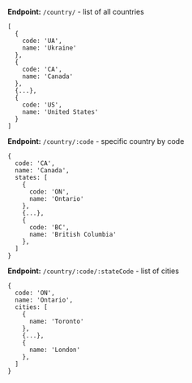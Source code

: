 **Endpoint:** `/country/` - list of all countries

```
[
  {
    code: 'UA',
    name: 'Ukraine'
  },
  {
    code: 'CA',
    name: 'Canada'
  },
  {...},
  {
    code: 'US',
    name: 'United States'
  }
]
```


**Endpoint:** `/country/:code` - specific country by code
```
{
  code: 'CA',
  name: 'Canada',
  states: [
    {
      code: 'ON',
      name: 'Ontario'
    },
    {...},
    {
      code: 'BC',
      name: 'British Columbia'
    },
  ]
}
```


**Endpoint:** `/country/:code/:stateCode` - list of cities 
```
{
  code: 'ON',
  name: 'Ontario',
  cities: [
    {
      name: 'Toronto'
    },
    {...},
    {
      name: 'London'
    },
  ]
}
```
